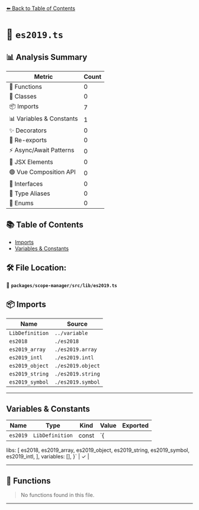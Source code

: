 [⬅️ Back to Table of Contents](../../../../index.md)

# 📄 `es2019.ts`

## 📊 Analysis Summary

| Metric | Count |
|--------|-------|
| 🔧 Functions | 0 |
| 🧱 Classes | 0 |
| 📦 Imports | 7 |
| 📊 Variables & Constants | 1 |
| ✨ Decorators | 0 |
| 🔄 Re-exports | 0 |
| ⚡ Async/Await Patterns | 0 |
| 💠 JSX Elements | 0 |
| 🟢 Vue Composition API | 0 |
| 📐 Interfaces | 0 |
| 📑 Type Aliases | 0 |
| 🎯 Enums | 0 |

## 📚 Table of Contents

- [Imports](#imports)
- [Variables & Constants](#variables-constants)

## 🛠️ File Location:
📂 **`packages/scope-manager/src/lib/es2019.ts`**

## 📦 Imports

| Name | Source |
|------|--------|
| `LibDefinition` | `../variable` |
| `es2018` | `./es2018` |
| `es2019_array` | `./es2019.array` |
| `es2019_intl` | `./es2019.intl` |
| `es2019_object` | `./es2019.object` |
| `es2019_string` | `./es2019.string` |
| `es2019_symbol` | `./es2019.symbol` |


---

## Variables & Constants

| Name | Type | Kind | Value | Exported |
|------|------|------|-------|----------|
| `es2019` | `LibDefinition` | const | `{
  libs: [
    es2018,
    es2019_array,
    es2019_object,
    es2019_string,
    es2019_symbol,
    es2019_intl,
  ],
  variables: [],
}` | ✓ |


---

## 🔧 Functions

> No functions found in this file.


---